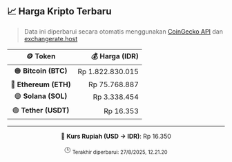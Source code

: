 

<!-- HARGA_KRIPTO -->
## 📈 Harga Kripto Terbaru

> Data ini diperbarui secara otomatis menggunakan [CoinGecko API](https://www.coingecko.com/) dan [exchangerate.host](https://exchangerate.host/)

<div align="center">

| 🪙 Token | 💰 Harga (IDR) |
|:------:|---------------:|
| 🟠 **Bitcoin (BTC)**   | Rp 1.822.830.015 |
| 🔵 **Ethereum (ETH)**  | Rp 75.768.887 |
| 🟣 **Solana (SOL)**    | Rp 3.338.454 |
| 🟢 **Tether (USDT)**   | Rp 16.353 |

---

💱 **Kurs Rupiah (USD → IDR)**: Rp 16.350

🕒 <sub>Terakhir diperbarui: 27/8/2025, 12.21.20</sub>

</div>
<!-- /HARGA_KRIPTO -->